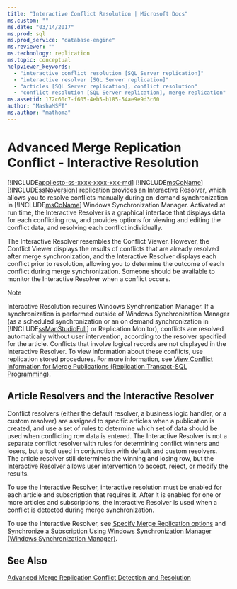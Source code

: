 ```yaml
---
title: "Interactive Conflict Resolution | Microsoft Docs"
ms.custom: ""
ms.date: "03/14/2017"
ms.prod: sql
ms.prod_service: "database-engine"
ms.reviewer: ""
ms.technology: replication
ms.topic: conceptual
helpviewer_keywords: 
  - "interactive conflict resolution [SQL Server replication]"
  - "interactive resolver [SQL Server replication]"
  - "articles [SQL Server replication], conflict resolution"
  - "conflict resolution [SQL Server replication], merge replication"
ms.assetid: 172c60c7-f605-4eb5-b185-54ae9e9d3c60
author: "MashaMSFT"
ms.author: "mathoma"
---
```

# Advanced Merge Replication Conflict - Interactive Resolution
[!INCLUDE[appliesto-ss-xxxx-xxxx-xxx-md](../../../includes/appliesto-ss-xxxx-xxxx-xxx-md.md)]
  [!INCLUDE[msCoName](../../../includes/msconame-md.md)] [!INCLUDE[ssNoVersion](../../../includes/ssnoversion-md.md)] replication provides an Interactive Resolver, which allows you to resolve conflicts manually during on-demand synchronization in [!INCLUDE[msCoName](../../../includes/msconame-md.md)] Windows Synchronization Manager. Activated at run time, the Interactive Resolver is a graphical interface that displays data for each conflicting row, and provides options for viewing and editing the conflict data, and resolving each conflict individually.  
  
 The Interactive Resolver resembles the Conflict Viewer. However, the Conflict Viewer displays the results of conflicts that are already resolved after merge synchronization, and the Interactive Resolver displays each conflict prior to resolution, allowing you to determine the outcome of each conflict during merge synchronization. Someone should be available to monitor the Interactive Resolver when a conflict occurs.  
  
> [!NOTE]  
>  Interactive Resolution requires Windows Synchronization Manager. If a synchronization is performed outside of Windows Synchronization Manager (as a scheduled synchronization or an on demand synchronization in [!INCLUDE[ssManStudioFull](../../../includes/ssmanstudiofull-md.md)] or Replication Monitor), conflicts are resolved automatically without user intervention, according to the resolver specified for the article. Conflicts that involve logical records are not displayed in the Interactive Resolver. To view information about these conflicts, use replication stored procedures. For more information, see [View Conflict Information for Merge Publications &#40;Replication Transact-SQL Programming&#41;](../../../relational-databases/replication/view-conflict-information-for-merge-publications.md).  
  
## Article Resolvers and the Interactive Resolver  
 Conflict resolvers (either the default resolver, a business logic handler, or a custom resolver) are assigned to specific articles when a publication is created, and use a set of rules to determine which set of data should be used when conflicting row data is entered. The Interactive Resolver is not a separate conflict resolver with rules for determining conflict winners and losers, but a tool used in conjunction with default and custom resolvers. The article resolver still determines the winning and losing row, but the Interactive Resolver allows user intervention to accept, reject, or modify the results.  
  
 To use the Interactive Resolver, interactive resolution must be enabled for each article and subscription that requires it. After it is enabled for one or more articles and subscriptions, the Interactive Resolver is used when a conflict is detected during merge synchronization.  
  
 To use the Interactive Resolver, see [Specify Merge Replication options](../../../relational-databases/replication/merge/specify-merge-replication-properties.md) and [Synchronize a Subscription Using Windows Synchronization Manager &#40;Windows Synchronization Manager&#41;](../../../relational-databases/replication/synchronize-a-subscription-using-windows-synchronization-manager.md).  
  
## See Also  
 [Advanced Merge Replication Conflict Detection and Resolution](../../../relational-databases/replication/merge/advanced-merge-replication-conflict-detection-and-resolution.md)  
  
  
